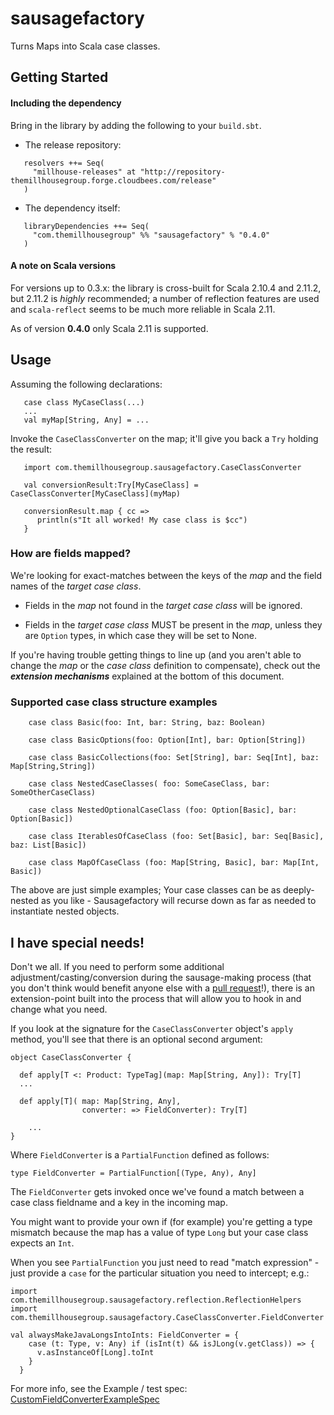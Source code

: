 sausagefactory
==============

Turns Maps into Scala case classes.

## Getting Started

#### Including the dependency
Bring in the library by adding the following to your ```build.sbt```. 

  - The release repository: 

```
   resolvers ++= Seq(
     "millhouse-releases" at "http://repository-themillhousegroup.forge.cloudbees.com/release"
   )
```
  - The dependency itself: 

```
   libraryDependencies ++= Seq(
     "com.themillhousegroup" %% "sausagefactory" % "0.4.0"
   )

```

#### A note on Scala versions
For versions up to 0.3.x: the library is cross-built for Scala 2.10.4 and 2.11.2, but 2.11.2 is _highly_ recommended; a number of reflection features are used and `scala-reflect` seems to be much more reliable in Scala 2.11.

As of version __0.4.0__ only Scala 2.11 is supported. 


## Usage

Assuming the following declarations:

```
   case class MyCaseClass(...)
   ...
   val myMap[String, Any] = ...
```

Invoke the `CaseClassConverter` on the map; it'll give you back a `Try` holding the result:

```
   import com.themillhousegroup.sausagefactory.CaseClassConverter

   val conversionResult:Try[MyCaseClass] = CaseClassConverter[MyCaseClass](myMap)

   conversionResult.map { cc =>
      println(s"It all worked! My case class is $cc")
   }

```

### How are fields mapped?
We're looking for exact-matches between the keys of the _map_ and the field names of the _target case class_.

 - Fields in the _map_ not found in the _target case class_ will be ignored.

 - Fields in the _target case class_ MUST be present in the _map_, unless they are `Option` types, in which case they will be set to None.

If you're having trouble getting things to line up (and you aren't able to change the _map_ or the _case class_ definition to compensate), check out the ***extension mechanisms*** explained at the bottom of this document.

### Supported case class structure examples
```
    case class Basic(foo: Int, bar: String, baz: Boolean)

    case class BasicOptions(foo: Option[Int], bar: Option[String])

    case class BasicCollections(foo: Set[String], bar: Seq[Int], baz: Map[String,String])

    case class NestedCaseClasses( foo: SomeCaseClass, bar: SomeOtherCaseClass)

    case class NestedOptionalCaseClass (foo: Option[Basic], bar: Option[Basic])
    
    case class IterablesOfCaseClass (foo: Set[Basic], bar: Seq[Basic], baz: List[Basic])

    case class MapOfCaseClass (foo: Map[String, Basic], bar: Map[Int, Basic])
```
The above are just simple examples; Your case classes can be as deeply-nested as you like - Sausagefactory will recurse down as far as needed to instantiate nested objects.


## I have special needs!
Don't we all. If you need to perform some additional adjustment/casting/conversion during the sausage-making process (that you don't think would benefit anyone else with a [pull request](https://github.com/themillhousegroup/sausagefactory/pulls)!), there is an extension-point
built into the process that will allow you to hook in and change what you need.



If you look at the signature for the `CaseClassConverter` object's `apply` method, you'll see that there is an optional second argument:

```
object CaseClassConverter {

  def apply[T <: Product: TypeTag](map: Map[String, Any]): Try[T] 
  ...

  def apply[T](	map: Map[String, Any],
    			converter: => FieldConverter): Try[T]
    
    ...
}
``` 

Where `FieldConverter` is a `PartialFunction` defined as follows:

```
type FieldConverter = PartialFunction[(Type, Any), Any]
```

The `FieldConverter` gets invoked once we've found a match between a
case class fieldname and a key in the incoming map. 

You might want to provide your own if (for example) you're getting a type mismatch because the map has a value of type `Long` but your case class expects an `Int`.

When you see `PartialFunction` you just need to read "match expression" - just provide a `case` for the particular situation you need to intercept; e.g.:

```
import com.themillhousegroup.sausagefactory.reflection.ReflectionHelpers
import com.themillhousegroup.sausagefactory.CaseClassConverter.FieldConverter

val alwaysMakeJavaLongsIntoInts: FieldConverter = {
    case (t: Type, v: Any) if (isInt(t) && isJLong(v.getClass)) => {
      v.asInstanceOf[Long].toInt
    }
  }
```

For more info, see the Example / test spec: [CustomFieldConverterExampleSpec](https://github.com/themillhousegroup/sausagefactory/blob/master/src/test/scala/com/themillhousegroup/sausagefactory/CustomFieldConverterExampleSpec.scala)


